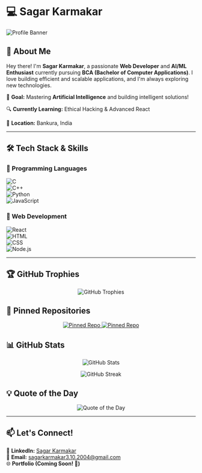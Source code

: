 # 💻 **Sagar Karmakar**  

![Profile Banner](https://github.com/sagarkarmakar3/sagarkarmakar3/blob/main/banner.png)  

## 🚀 **About Me**  
Hey there! I'm **Sagar Karmakar**, a passionate **Web Developer** and **AI/ML Enthusiast** currently pursuing **BCA (Bachelor of Computer Applications)**. I love building efficient and scalable applications, and I'm always exploring new technologies.  

🎯 **Goal:** Mastering **Artificial Intelligence** and building intelligent solutions!  

🔍 **Currently Learning:** Ethical Hacking & Advanced React  

📍 **Location:** Bankura, India  

---

## 🛠 **Tech Stack & Skills**  

### 🔹 Programming Languages  
![C](https://img.shields.io/badge/-C-blue?style=flat&logo=c&logoColor=white)  
![C++](https://img.shields.io/badge/-C++-blue?style=flat&logo=c%2B%2B&logoColor=white)  
![Python](https://img.shields.io/badge/-Python-blue?style=flat&logo=python&logoColor=white)  
![JavaScript](https://img.shields.io/badge/-JavaScript-yellow?style=flat&logo=javascript&logoColor=black)  

### 🔹 Web Development  
![React](https://img.shields.io/badge/-React-61DAFB?style=flat&logo=react&logoColor=black)  
![HTML](https://img.shields.io/badge/-HTML-E34F26?style=flat&logo=html5&logoColor=white)  
![CSS](https://img.shields.io/badge/-CSS-1572B6?style=flat&logo=css3&logoColor=white)  
![Node.js](https://img.shields.io/badge/-Node.js-339933?style=flat&logo=node.js&logoColor=white)  

---

## 🏆 **GitHub Trophies**  
<p align="center">
  <img src="https://github-profile-trophy.vercel.app/?username=sagarkarmakar3&theme=tokyonight&margin-w=15&margin-h=15" alt="GitHub Trophies" />
</p>  

## 📌 **Pinned Repositories**  
<p align="center">
  <a href="https://github.com/sagarkarmakar3/your-best-repo">
    <img src="https://github-readme-stats.vercel.app/api/pin/?username=sagarkarmakar3&repo=your-best-repo&theme=tokyonight" alt="Pinned Repo" />
  </a>
  <a href="https://github.com/sagarkarmakar3/another-repo">
    <img src="https://github-readme-stats.vercel.app/api/pin/?username=sagarkarmakar3&repo=another-repo&theme=tokyonight" alt="Pinned Repo" />
  </a>
</p>  

## 📊 **GitHub Stats**  

<p align="center">
  <img src="https://github-readme-stats.vercel.app/api?username=sagarkarmakar3&show_icons=true&theme=tokyonight" alt="GitHub Stats" />
</p>  

<p align="center">
  <img src="https://github-readme-streak-stats.herokuapp.com/?user=sagarkarmakar3&theme=tokyonight" alt="GitHub Streak" />
</p>  

## 💡 **Quote of the Day**  
<p align="center">
  <img src="https://quotes-github-readme.vercel.app/api?type=horizontal&theme=tokyonight" alt="Quote of the Day" />
</p>  

---

## 📫 **Let's Connect!**  

🔗 **LinkedIn:** [Sagar Karmakar](https://www.linkedin.com/in/sagarkarmakar3)  
💌 **Email:** [sagarkarmakar3.10.2004@gmail.com](mailto:sagarkarmakar3.10.2004@gmail.com)  
🌐 **Portfolio (Coming Soon! 🚀)**  
